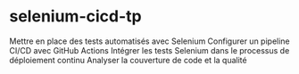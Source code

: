 # selenium-cicd-tp

Mettre en place des tests automatisés avec Selenium
Configurer un pipeline CI/CD avec GitHub Actions
Intégrer les tests Selenium dans le processus de déploiement continu
Analyser la couverture de code et la qualité
